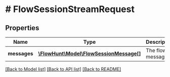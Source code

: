 # # FlowSessionStreamRequest

## Properties

Name | Type | Description | Notes
------------ | ------------- | ------------- | -------------
**messages** | [**\FlowHunt\Model\FlowSessionMessage[]**](FlowSessionMessage.md) | The flow messages |

[[Back to Model list]](../../README.md#models) [[Back to API list]](../../README.md#endpoints) [[Back to README]](../../README.md)

